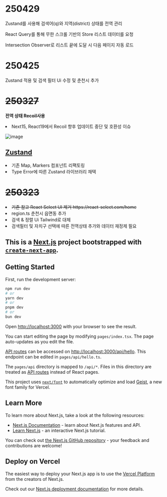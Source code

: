 # 250429
Zustand를 사용해 검색어(q)와 지역(district) 상태를 전역 관리

React Query를 통해 무한 스크롤 기반의 Store 리스트 데이터를 요청

Intersection Observer로 리스트 끝에 도달 시 다음 페이지 자동 로드

# 250425
Zustand 적용 및 검색 필터 Ui 수정 및 춘천시 추가

# <del>250327</del>
<strong>전역 상태 Recoil사용</strong>
<li>Next15, React19에서 Recoil 향후 업데이트 중단 및 호환성 이슈</li>

![image](https://github.com/user-attachments/assets/06ee9ddc-7b07-483c-898d-7b166575315c)
<h2><a href="https://zustand.docs.pmnd.rs/guides/typescript">Zustand</a></h2>
<li> 기존 Map, Markers 컴포넌트 리팩토링</li>
<li> Type Error에 따른 Zustand 라이브러리 채택</li>

# <del>250323</del>
<li>
  <del>기존 참고 React Select UI 제거 https://react-select.com/home </del>  
</li>
<li>
  region.ts 춘천시 읍면동 추가  
</li>
<li>
  검색 & 정렬 Ui Tailwind로 대체
</li>
<li>
  검색필터 및 자치구 선택에 따른 전역상태 추가와 데이터 재정제 필요
</li>


## This is a [Next.js](https://nextjs.org) project bootstrapped with [`create-next-app`](https://nextjs.org/docs/pages/api-reference/create-next-app).




## Getting Started

First, run the development server:

```bash
npm run dev
# or
yarn dev
# or
pnpm dev
# or
bun dev
```

Open [http://localhost:3000](http://localhost:3000) with your browser to see the result.

You can start editing the page by modifying `pages/index.tsx`. The page auto-updates as you edit the file.

[API routes](https://nextjs.org/docs/pages/building-your-application/routing/api-routes) can be accessed on [http://localhost:3000/api/hello](http://localhost:3000/api/hello). This endpoint can be edited in `pages/api/hello.ts`.

The `pages/api` directory is mapped to `/api/*`. Files in this directory are treated as [API routes](https://nextjs.org/docs/pages/building-your-application/routing/api-routes) instead of React pages.

This project uses [`next/font`](https://nextjs.org/docs/pages/building-your-application/optimizing/fonts) to automatically optimize and load [Geist](https://vercel.com/font), a new font family for Vercel.

## Learn More

To learn more about Next.js, take a look at the following resources:

- [Next.js Documentation](https://nextjs.org/docs) - learn about Next.js features and API.
- [Learn Next.js](https://nextjs.org/learn-pages-router) - an interactive Next.js tutorial.

You can check out [the Next.js GitHub repository](https://github.com/vercel/next.js) - your feedback and contributions are welcome!

## Deploy on Vercel

The easiest way to deploy your Next.js app is to use the [Vercel Platform](https://vercel.com/new?utm_medium=default-template&filter=next.js&utm_source=create-next-app&utm_campaign=create-next-app-readme) from the creators of Next.js.

Check out our [Next.js deployment documentation](https://nextjs.org/docs/pages/building-your-application/deploying) for more details.


